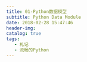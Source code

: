 ```yaml
---
title: 01-Python数据模型
subtitle: Python Data Module
date: 2018-02-28 15:47:46
header-img:
catalog: true
tags:
   - 札记
   - 流畅的Python
---
```

